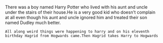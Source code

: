There was a boy named Harry Potter who lived with his aunt and uncle under the stairs of their house.He is a very good kid who doesn't complain at all even though his aunt and uncle ignored him and treated their son named Dudley much better. 

    All along weird things were happening to harry and on his eleventh birthday Hagrid from Hogwards came.Then Hagrid takes Harry to Hogwards
